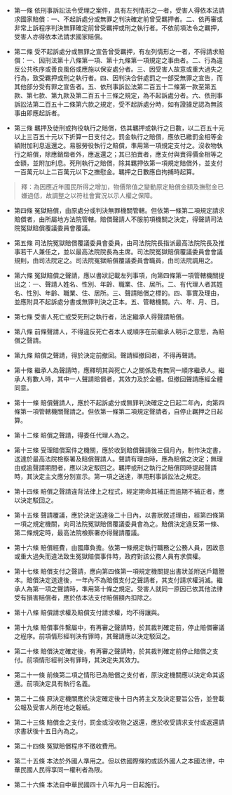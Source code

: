 * 第一條 依刑事訴訟法令受理之案件，具有左列情形之一者，受害人得依本法請求國家賠償：一、不起訴處分或無罪之判決確定前曾受羈押者。二、依再審或非常上訴程序判決無罪確定前曾受羈押或刑之執行者。不依前項法令之羈押，受害人亦得依本法請求國家賠償。

* 第二條 受不起訴處分或無罪之宣告曾受羈押，有左列情形之一者，不得請求賠償：一、因刑法第十八條第一項、第十九條第一項規定之事由者。二、行為違反公共秩序或善良風俗或應施以保安處分者。三、因受害人故意或重大過失之行為，致受羈押或刑之執行者。四、因判決合併處罰之一部受無罪之宣告，而其他部分受有罪之宣告者。五、依刑事訴訟法第二百五十二條第一款至第五款、第七款、第九款及第二百五十三條之規定，為不起訴處分者。六、依刑事訴訟法第二百五十二條第六款之規定，受不起訴處分時，如有證據足認為無該事由即應起訴者。

* 第三條 羈押及徒刑或拘役執行之賠償，依其羈押或執行之日數，以二百五十元以上三百五十元以下折算一日支付之。罰金執行之賠償，應依已繳罰金相等金額附加利息返還之。易服勞役執行之賠償，準用第一項規定支付之。沒收物執行之賠償，除應銷燬者外，應返還之；其已拍賣者，應支付與賣得價金相等之金額，並附加利息。死刑執行之賠償，除其羈押依第一項規定賠償外，並支付一百萬元以上二百萬元以下之撫慰金。羈押之日數應自拘捕時起算。

> 釋：為因應近年國民所得之增加，物價幣值之變動原定賠償金額及撫慰金已嫌過低，故調整之以符社會實況以示人權之保障。

* 第四條 冤獄賠償，由原處分或判決無罪機關管轄。但依第一條第二項規定請求賠償者，由所屬地方法院管轄。賠償聲請人不服前項機關之決定，得聲請司法院冤獄賠償覆議委員會覆議。

* 第五條 司法院冤獄賠償覆議委員會委員，由司法院院長指派最高法院院長及推事若干人兼任之，並以最高法院院長為主席。司法院冤獄賠償覆議委員會會議規則，由司法院定之。司法院冤獄賠償覆議委員會職員，由司法院調用之。

* 第六條 冤獄賠償之聲請，應以書狀記載左列事項，向第四條第一項管轄機關提出之：一、聲請人姓名、性別、年齡、職業、住、居所。二、有代理人者其姓名、性別、年齡、職業、住、居所。三、聲請賠償之標的。四、事實及理由，並應附具不起訴處分書或無罪判決之正本。五、管轄機關。六、年、月、日。

* 第七條 受害人死亡或受死刑之執行者，法定繼承人得聲請賠償。

* 第八條 前條聲請人，不得違反死亡者本人或順序在前繼承人明示之意思，為賠償之聲請。

* 第九條 賠償之聲請，得於決定前撤回。聲請經撤回者，不得再聲請。

* 第十條 繼承人為聲請時，應釋明其與死亡人之關係及有無同一順序繼承人。繼承人有數人時，其中一人聲請賠償者，其效力及於全體。但撤回聲請應經全體同意。

* 第十一條 賠償聲請人，應於不起訴處分或無罪判決確定之日起二年內，向第四條第一項管轄機關聲請之。但依第一條第二項規定聲請者，自停止羈押之日起算。

* 第十二條 賠償之聲請，得委任代理人為之。

* 第十三條 受理賠償案件之機關，應於收到賠償聲請後三個月內，制作決定書，送達於最高法院檢察署及賠償聲請人。聲請有理由時，應為賠償之決定；無理由或逾聲請期間者，應以決定駁回之。羈押或刑之執行之賠償同時提起聲請時，其決定主文應分別宣示。第一項之送達，準用刑事訴訟法之規定。

* 第十四條 賠償之聲請違背法律上之程式，經定期命其補正而逾期不補正者，應以決定駁回之。

* 第十五條 聲請覆議，應於決定送達後二十日內，以書狀敘述理由，經第四條第一項之規定機關，向司法院冤獄賠償覆議委員會為之。賠償決定違反第一條、第二條規定時，最高法院檢察署亦得聲請覆議。

* 第十六條 賠償經費，由國庫負擔。依第一條規定執行職務之公務人員，因故意或重大過失而違法致生冤獄賠償事件時，政府對該公務人員有求償權。

* 第十七條 賠償支付之聲請，應向第四條第一項規定機關提出書狀並附送戶籍謄本。賠償決定送達後，一年內不為賠償支付之聲請者，其支付請求權消滅。繼承人為第一項之聲請時，準用第十條之規定。受害人就同一原因已依其他法律受有損害賠償者，應於依本法支付賠償額內扣除之。

* 第十八條 賠償請求權及賠償支付請求權，均不得讓與。

* 第十九條 賠償事件繫屬中，有再審之聲請時，於其裁判確定前，停止賠償審議之程序。前項情形經判決有罪時，其聲請應以決定駁回之。

* 第二十條 賠償決定確定後，有再審之聲請時，於其裁判確定前停止賠償之支付。前項情形經判決有罪時，其決定失其效力。

* 第二十一條 前條第二項之情形已為賠償之支付者，原決定機關應以決定命其返還。前項決定具有執行名義。

* 第二十二條 原決定機關應於決定確定後十日內將主文及決定要旨公告，並登載公報及受害人所在地之報紙。

* 第二十三條 賠償金之支付，罰金或沒收物之返還，應於收受請求支付或返還請求書狀後十五日內為之。

* 第二十四條 冤獄賠償程序不徵收費用。

* 第二十五條 本法於外國人準用之。但以依國際條約或該外國人之本國法律，中華民國人民得享同一權利者為限。

* 第二十六條 本法自中華民國四十八年九月一日起施行。

